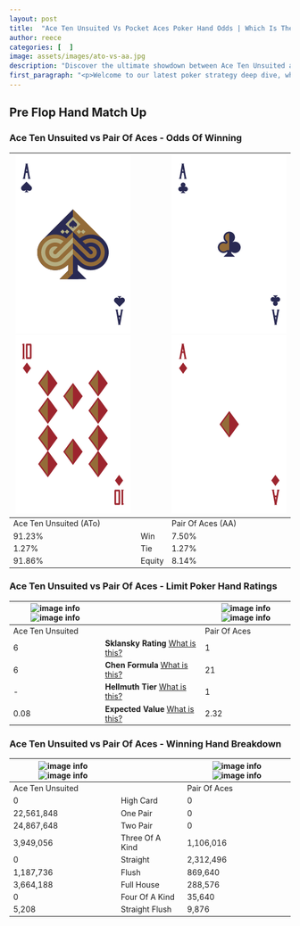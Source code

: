 ```yaml
---
layout: post
title:  "Ace Ten Unsuited Vs Pocket Aces Poker Hand Odds | Which Is The Better Hand In Poker? A Complete Guide"
author: reece
categories: [  ]
image: assets/images/ato-vs-aa.jpg
description: "Discover the ultimate showdown between Ace Ten Unsuited and Pair Of Aces in poker! Uncover the odds, strategies, and scenarios where one hand triumphs over the other. Get ready to up your poker game with this thrilling analysis."
first_paragraph: "<p>Welcome to our latest poker strategy deep dive, where we're pitting two distinct hands against each other in a high-stakes showdown: Ace Ten Unsuited vs Pair Of Aces.</p><p>In the dynamic world of poker, every decision counts, and knowing which hand holds the upper hand is key to your success at the table.</p><p>In this article, we'll dissect these two hands, explore the scenarios where one dominates the other, and equip you with the knowledge to make strategic choices that can tip the odds in your favor.</p><p>Get ready to unravel the intriguing dynamics of these poker hands and elevate your game to new heights.</p>"
---
```




[comment]: # (sp0)

## Pre Flop Hand Match Up

<div class="table hand-ratings" markdown="1"> 



### Ace Ten Unsuited vs Pair Of Aces - Odds Of Winning


    
| ![image info](assets/images/hand1/a.png) ![image info](assets/images/hand1/to.png) |  | ![image info](assets/images/hand2/a.png) ![image info](assets/images/hand2/ao.png) |
| -------- | -------- | -------- |
| Ace Ten Unsuited (ATo) |  | Pair Of Aces (AA) |
| 91.23% | Win | 7.50% |
| 1.27% | Tie | 1.27% |
| 91.86% | Equity | 8.14% |




[comment]: # (sp1)



### Ace Ten Unsuited vs Pair Of Aces - Limit Poker Hand Ratings


    
| ![image info](https://www.riverpairs.com/assets/images/hand1/a.png) ![image info](https://www.riverpairs.com/assets/images/hand1/to.png) |  | ![image info](https://www.riverpairs.com/assets/images/hand2/a.png) ![image info](https://www.riverpairs.com/assets/images/hand2/ao.png) |
| -------- | -------- | -------- |
| Ace Ten Unsuited |  | Pair Of Aces |
| 6 | **Sklansky Rating** [What is this?](/sklansky-rating-explained) | 1 |
| 6 | **Chen Formula** [What is this?](/chen-formula-explained) | 21 |
| - | **Hellmuth Tier** [What is this?](/Hellmuth-tier-explained) | 1 |
| 0.08 | **Expected Value** [What is this?](/expected-value-explained) | 2.32 |




[comment]: # (sp2)



### Ace Ten Unsuited vs Pair Of Aces - Winning Hand Breakdown


    
| ![image info](https://www.riverpairs.com/assets/images/hand1/a.png) ![image info](https://www.riverpairs.com/assets/images/hand1/to.png) |  | ![image info](https://www.riverpairs.com/assets/images/hand2/a.png) ![image info](https://www.riverpairs.com/assets/images/hand2/ao.png) |
| -------- | -------- | -------- |
| Ace Ten Unsuited |  | Pair Of Aces |
| 0 | High Card | 0 |
| 22,561,848 | One Pair | 0 |
| 24,867,648 | Two Pair | 0 |
| 3,949,056 | Three Of A Kind | 1,106,016 |
| 0 | Straight | 2,312,496 |
| 1,187,736 | Flush | 869,640 |
| 3,664,188 | Full House | 288,576 |
| 0 | Four Of A Kind | 35,640 |
| 5,208 | Straight Flush | 9,876 |




[comment]: # (sp3)



</div>

[comment]: # (sp4)



[comment]: # (sp5)

